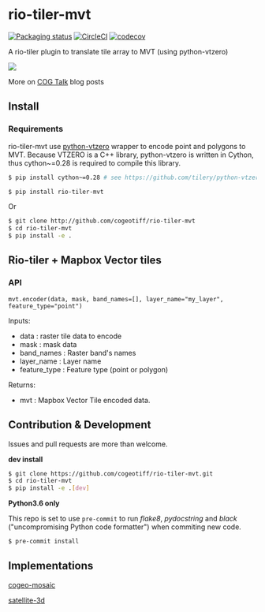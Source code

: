 # rio-tiler-mvt

[![Packaging status](https://badge.fury.io/py/rio-tiler-mvt.svg)](https://badge.fury.io/py/rio-tiler-mvt)
[![CircleCI](https://circleci.com/gh/cogeotiff/rio-tiler-mvt.svg?style=svg)](https://codecov.io/gh/cogeotiff/rio-tiler-mvt)
[![codecov](https://codecov.io/gh/cogeotiff/rio-tiler-mvt/branch/master/graph/badge.svg)](https://circleci.com/gh/cogeotiff/rio-tiler-mvt)


A rio-tiler plugin to translate tile array to MVT (using python-vtzero)

![](https://user-images.githubusercontent.com/10407788/57476379-72cf6000-7264-11e9-979d-bf9f486518c2.png)

More on [COG Talk](https://medium.com/devseed/search?q=cog%20talk) blog posts

## Install

### Requirements

rio-tiler-mvt use [python-vtzero](https://github.com/tilery/python-vtzero) wrapper to encode point and polygons to MVT. Because VTZERO is a C++ library, python-vtzero is written in Cython, thus cython~=0.28 is required to compile this library.

```bash
$ pip install cython~=0.28 # see https://github.com/tilery/python-vtzero#requirements

$ pip install rio-tiler-mvt
```
Or 
```bash
$ git clone http://github.com/cogeotiff/rio-tiler-mvt
$ cd rio-tiler-mvt
$ pip install -e .
```

## Rio-tiler + Mapbox Vector tiles

### API

`mvt.encoder(data, mask, band_names=[], layer_name="my_layer", feature_type="point")`

Inputs:
- data : raster tile data to encode
- mask : mask data
- band_names : Raster band's names
- layer_name : Layer name
- feature_type : Feature type (point or polygon)

Returns:
- mvt : Mapbox Vector Tile encoded data.


## Contribution & Development

Issues and pull requests are more than welcome.

**dev install**

```bash
$ git clone https://github.com/cogeotiff/rio-tiler-mvt.git
$ cd rio-tiler-mvt
$ pip install -e .[dev]
```

**Python3.6 only**

This repo is set to use `pre-commit` to run *flake8*, *pydocstring* and *black* ("uncompromising Python code formatter") when commiting new code.

```bash
$ pre-commit install
```


## Implementations
[cogeo-mosaic](http://github.com/developmentseed/cogeo-mosaic.git)

[satellite-3d](http://github.com/developmentseed/satellite-3d.git)